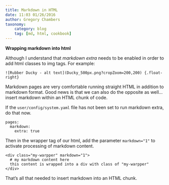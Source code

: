 ```yaml
---
title: Markdown in HTML
date: 11:03 01/26/2016
author: Gregory Chambers
taxonomy:
    category: blog
    tag: [md, html, cookbook]
---
```


**Wrapping markdown into html**

Although I understand that *markdown extra* needs to be enabled in order to add html classes to img tags. For example:

```
![Rubber Ducky - alt text](Ducky_500px.png?cropZoom=200,200) {.float-right}
```
Markdown pages are very comfortable running straight HTML in addition to markdown format. Good news is that we can also do the opposite as well... insert markdown within an HTML chunk of code.

If the `user/config/system.yaml` file has not been set to run markdown extra, do that now.

```
pages:
  markdown:
    extra: true
```
Then in the wrapper tag of our html, add the parameter `markdown="1"` to activate processing of markdown content.

```
<div class="my-warpper" markdown="1">
  # my markdown content here
  this content is wrapped into a div with class of "my-warpper"
</div>
```
That&rsquo;s all that needed to insert markdown into an HTML chunk.
